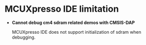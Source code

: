 # MCUXpresso IDE limitation

-   **Cannot debug cm4 sdram related demos with CMSIS-DAP**

    MCUXpresso IDE does not support initialization of sdram when debugging.